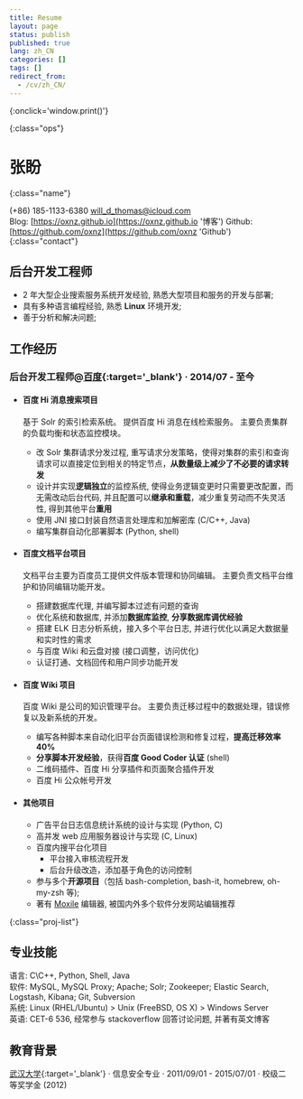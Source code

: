 ```yaml
---
title: Resume
layout: page
status: publish
published: true
lang: zh_CN
categories: []
tags: []
redirect_from:
  - /cv/zh_CN/
---
```


<link href="/css/resume.css" rel="stylesheet" />
<style type="text/css">
.post-content {
	font-family: 'PingFang SC', 'Hiragino Sans GB',
		'Microsoft YaHei',
		'WenQuanYi Micro Hei',
		'Helvetica Neue', Helvetica, Arial, sans-serif;
}

.post-content h4 {
	font-size: 16px;
	margin-bottom: 5px;
}

ul.proj-list {
	margin: 0;
	list-style: none;
}

ul.proj-list > li > ul {
	margin-left: 30px;
	list-style: initial;
}
</style>

[<i class="fa fa-language"></i>](/resume/ '英文简历')
[<i class="fa fa-print"></i>](# '打印简历'){:onclick='window.print()'}
<!--
[<i class="fa fa-download"></i>](/assets/resume.pdf '下载简历')
-->
{:class="ops"}

# 张盼
{:class="name"}

<i class="fa fa-fw fa-phone"></i> (+86) 185-1133-6380
<i class="fa fa-fw fa-envelope-o"></i> [will_d_thomas@icloud.com](mailto:will_d_thomas@icloud.com)
<br/>
<i class="fa fa-fw fa-globe"></i> Blog: [https://oxnz.github.io](https://oxnz.github.io '博客')
Github: [https://github.com/oxnz](https://github.com/oxnz 'Github')
{:class="contact"}

<!--
<br/>
<i class="fa fa-fw fa-map-marker"></i> 北京市海淀区西北旺东路10号院百度科技园3号楼100000
-->

## 后台开发工程师

* 2 年大型企业搜索服务系统开发经验, 熟悉大型项目和服务的开发与部署;
* 具有多种语言编程经验, 熟悉 **Linux** 环境开发;
* 善于分析和解决问题;

## 工作经历

### 后台开发工程师@[百度](https://www.baidu.com){:target='_blank'} &middot; 2014/07 - 至今

* #### 百度 Hi 消息搜索项目

	基于 Solr 的索引检索系统。
	提供百度 Hi 消息在线检索服务。
	主要负责集群的负载均衡和状态监控模块。

	* 改 Solr 集群请求分发过程, 重写请求分发策略，使得对集群的索引和查询请求可以直接定位到相关的特定节点，**从数量级上减少了不必要的请求转发**
	* 设计并实现**逻辑独立**的监控系统, 使得业务逻辑变更时只需要更改配置，而无需改动后台代码, 并且配置可以**继承和重载**，减少重复劳动而不失灵活性, 得到其他平台**重用**
	* 使用 JNI 接口封装自然语言处理库和加解密库 (C/C++, Java)
	* 编写集群自动化部署脚本 (Python, shell)

* #### 百度文档平台项目

	文档平台主要为百度员工提供文件版本管理和协同编辑。
	主要负责文档平台维护和协同编辑功能开发。

	* 搭建数据库代理, 并编写脚本过滤有问题的查询
	* 优化系统和数据库, 并添加**数据库监控**, **分享数据库调优经验**
	* 搭建 ELK 日志分析系统，接入多个平台日志, 并进行优化以满足大数据量和实时性的需求
	* 与百度 Wiki 和云盘对接 (接口调整，访问优化)
	* 认证打通、文档回传和用户同步功能开发

* #### 百度 Wiki 项目

	百度 Wiki 是公司的知识管理平台。
	主要负责迁移过程中的数据处理，错误修复以及新系统的开发。

	* 编写各种脚本来自动化旧平台页面错误检测和修复过程，**提高迁移效率40%**
	* **分享脚本开发经验**，获得**百度 Good Coder 认证** (shell)
	* 二维码插件、百度 Hi 分享插件和页面聚合插件开发
	* 百度 Hi 公众帐号开发

* #### 其他项目

	* 广告平台日志信息统计系统的设计与实现 (Python, C)
	* 高并发 web 应用服务器设计与实现 (C, Linux)
	* 百度内搜平台化项目
		* 平台接入审核流程开发
		* 后台升级改造，添加基于角色的访问控制
	* 参与多个**开源项目**（包括 bash-completion, bash-it, homebrew, oh-my-zsh 等);
	* 著有 [Moxile](https://itunes.apple.com/us/app/moxile/id989166472) 编辑器, 被国内外多个软件分发网站编辑推荐

{:class="proj-list"}

## 专业技能

语言: C\C++, Python, Shell, Java
<br/>
软件:
MySQL, MySQL Proxy;
Apache;
Solr;
Zookeeper;
Elastic Search, Logstash, Kibana;
Git, Subversion
<br/>
系统: Linux (RHEL/Ubuntu) > Unix (FreeBSD, OS X) > Windows Server
<br/>
英语: CET-6 536, 经常参与 stackoverflow 回答讨论问题, 并著有英文博客

## 教育背景

[武汉大学](http://www.whu.edu.cn/){:target='_blank'}
&middot;
信息安全专业
&middot; 2011/09/01 - 2015/07/01 &middot; 校级二等奖学金 (2012)
